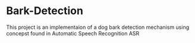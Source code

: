 # Bark-Detection

This project is an implementaion of a dog bark detection mechanism using concepst found in Automatic Speech Recognition ASR
